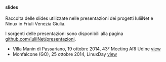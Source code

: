 #### slides

Raccolta delle slides utilizzate nelle presentazioni dei progetti IuliiNet e Ninux in Friuli Venezia Giulia. 

I sorgenti delle presentazioni sono disponibili alla pagina [github.com/IuliiNet/presentazioni](https://github.com/IuliiNet/presentazioni).

* Villa Manin di Passariano, 19 ottobre 2014, 43° Meeting ARI Udine [view](http://iuliinet.github.io/presentazioni/20141019_ARI_Udine.html#/)
* Monfalcone (GO), 25 ottobre 2014, LinuxDay [view](http://iuliinet.github.io/presentazioni/20141025_LinuxDay_Monfalcone.html#/)
